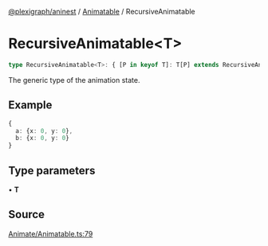 [@plexigraph/aninest](../../index.md) / [Animatable](../index.md) / RecursiveAnimatable

# RecursiveAnimatable\<T\>

```ts
type RecursiveAnimatable<T>: { [P in keyof T]: T[P] extends RecursiveAnimatable<unknown> ? RecursiveAnimatable<T[P]> : number };
```

The generic type of the animation state.

## Example

```ts
{ 
  a: {x: 0, y: 0},
  b: {x: 0, y: 0} 
}
```

## Type parameters

• **T**

## Source

[Animate/Animatable.ts:79](https://github.com/plexigraph/aninest/blob/bb3b3dd/src/Animate/Animatable.ts#L79)
